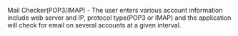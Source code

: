 Mail Checker(POP3/IMAP) - The user enters various account information include web server and IP, protocol type(POP3 or IMAP) and the application will check for email on several accounts at a given interval.